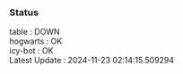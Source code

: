### Status


table : DOWN  
hogwarts : OK  
icy-bot : OK  
Latest Update : 2024-11-23 02:14:15.509294

